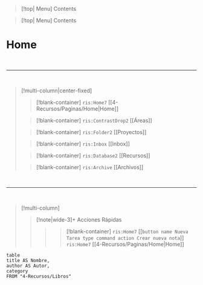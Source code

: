 
> [!top| Menu]
> Contents

> [!top| Menu]
> Contents


# **Home**

<br>

---
<br>

> [!multi-column|center-fixed]
>
>> [!blank-container]
>> `ris:Home7` [[4-Recursos/Paginas/Home|Home]]
>
>> [!blank-container]
>> `ris:ContrastDrop2` [[Áreas]]
>
>> [!blank-container]
>> `ris:Folder2` [[Proyectos]]
>
>> [!blank-container]
>> `ris:Inbox` [[Inbox]]
>
>> [!blank-container]
>> `ris:Database2` [[Recursos]]
>
>> [!blank-container]
>> `ris:Archive` [[Archivos]]

<br>

---

<br>

> [!multi-column]
>
>> [!note|wide-3]+ Acciones Rápidas
>> >> [!blank-container]
>> `ris:Home7` [[```button name Nueva Tarea type command action Crear nueva nota```]]
>> `ris:Home7` [[4-Recursos/Paginas/Home|Home]]


```dataview
table
title AS Nombre,
author AS Autor,
category
FROM "4-Recursos/Libros"
```


















